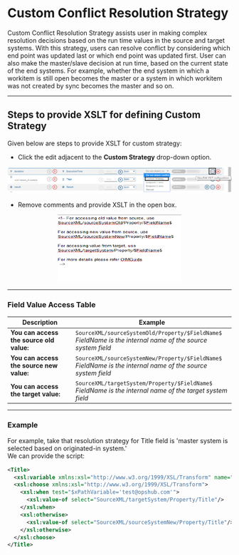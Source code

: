 # Custom Conflict Resolution Strategy

Custom Conflict Resolution Strategy assists user in making complex resolution decisions based on the run time values in the source and target systems. With this strategy, users can resolve conflict by considering which end point was updated last or which end point was updated first. User can also make the master/slave decision at run time, based on the current state of the end systems. For example, whether the end system in which a workitem is still open becomes the master or a system in which workitem was not created by sync becomes the master and so on.

---

## Steps to provide XSLT for defining Custom Strategy

Given below are steps to provide XSLT for custom strategy:  
* Click the edit adjacent to the **Custom Strategy** drop-down option. 

<div align="center">
  <img src="../assets/XSLT1.png"  />
</div>

* Remove comments and provide XSLT in the open box.

<div align="center">
  <img src="../assets/XSLT.png"  />
</div>

---

### Field Value Access Table

| Description                             |  Example                                                                 |
|-----------------------------------------|--------------------------------------------------------------------------------|
| **You can access the source old value:** | `SourceXML/sourceSystemOld/Property/$FieldName$`<br>*$FieldName$ is the internal name of the source system field* |
| **You can access the source new value:** | `SourceXML/sourceSystemNew/Property/$FieldName$`<br>*$FieldName$ is the internal name of the source system field* |
| **You can access the target value:**     | `SourceXML/targetSystem/Property/$FieldName$`<br>*$FieldName$ is the internal name of the target system field* |

---

### Example

For example, take that resolution strategy for Title field is 'master system is selected based on originated-in system.'  
We can provide the script:  

```xml
<Title>
  <xsl:variable xmlns:xsl="http://www.w3.org/1999/XSL/Transform" name="xPathVariable" select="SourceXML/sourceSystemNew/Property/Created-space-By/userEmail"/>
  <xsl:choose xmlns:xsl="http://www.w3.org/1999/XSL/Transform">
    <xsl:when test="$xPathVariable='test@opshub.com'">
      <xsl:value-of select="SourceXML/targetSystem/Property/Title"/>
    </xsl:when>
    <xsl:otherwise>
      <xsl:value-of select="SourceXML/sourceSystemNew/Property/Title"/>
    </xsl:otherwise>
  </xsl:choose>
</Title>
```

